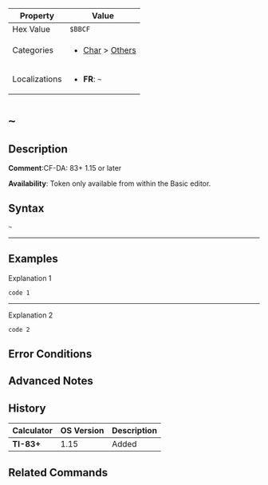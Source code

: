 | Property      | Value |
|---------------|-------|
| Hex Value     | `$BBCF`|
| Categories    | <ul><li>[Char](<../categories/Char.md>) > [Others](<../categories/Char.md#Others>)</li></ul> |
| Localizations | <ul><li><b>FR</b>: `~`</li></ul> |

# `~`

## Description


<b>Comment</b>:CF-DA: 83+ 1.15 or later

<b>Availability</b>: Token only available from within the Basic editor.

## Syntax
`~`

<hr>

## Examples

Explanation 1
```ti-basic
code 1
```
---
Explanation 2
```ti-basic
code 2
```

## Error Conditions


## Advanced Notes


## History
| Calculator | OS Version | Description |
|------------|------------|-------------|
| <b>TI-83+</b> | 1.15 | Added

## Related Commands

    